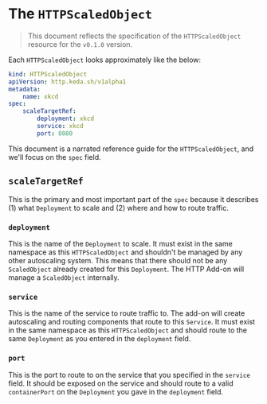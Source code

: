 # The `HTTPScaledObject`

>This document reflects the specification of the `HTTPScaledObject` resource for the `v0.1.0` version.

Each `HTTPScaledObject` looks approximately like the below:

```yaml
kind: HTTPScaledObject
apiVersion: http.keda.sh/v1alpha1
metadata:
    name: xkcd
spec:
    scaleTargetRef:
        deployment: xkcd
        service: xkcd
        port: 8080
```

This document is a narrated reference guide for the `HTTPScaledObject`, and we'll focus on the `spec` field.

## `scaleTargetRef`

This is the primary and most important part of the `spec` because it describes (1) what `Deployment` to scale and (2) where and how to route traffic.

### `deployment`

This is the name of the `Deployment` to scale. It must exist in the same namespace as this `HTTPScaledObject` and shouldn't be managed by any other autoscaling system. This means that there should not be any `ScaledObject` already created for this `Deployment`. The HTTP Add-on will manage a `ScaledObject` internally.

### `service`

This is the name of the service to route traffic to. The add-on will create autoscaling and routing components that route to this `Service`. It must exist in the same namespace as this `HTTPScaledObject` and should route to the same `Deployment` as you entered in the `deployment` field.

### `port`

This is the port to route to on the service that you specified in the `service` field. It should be exposed on the service and should route to a valid `containerPort` on the `Deployment` you gave in the `deployment` field.
